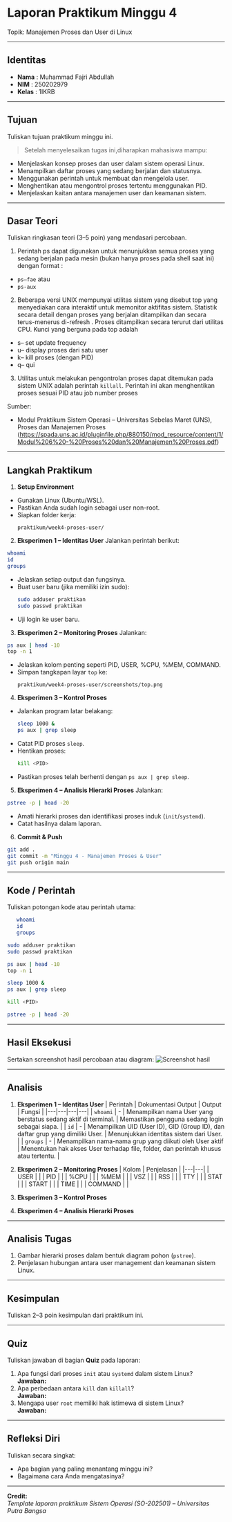 
# Laporan Praktikum Minggu 4
Topik: Manajemen Proses dan User di Linux

---

## Identitas
- **Nama**  : Muhammad Fajri Abdullah 
- **NIM**   : 250202979
- **Kelas** : 1IKRB
---

## Tujuan
Tuliskan tujuan praktikum minggu ini.  
> Setelah menyelesaikan tugas ini,diharapkan mahasiswa mampu:

- Menjelaskan konsep proses dan user dalam sistem operasi Linux.
- Menampilkan daftar proses yang sedang berjalan dan statusnya.
- Menggunakan perintah untuk membuat dan mengelola user.
- Menghentikan atau mengontrol proses tertentu menggunakan PID.
- Menjelaskan kaitan antara manajemen user dan keamanan sistem.

---

## Dasar Teori
Tuliskan ringkasan teori (3–5 poin) yang mendasari percobaan.

1. Perintah ps dapat digunakan untuk menunjukkan semua proses yang sedang berjalan
pada mesin (bukan hanya proses pada shell saat ini) dengan format :
 - `ps–fae` atau
 - `ps-aux`
  
2. Beberapa versi UNIX mempunyai utilitas sistem yang disebut top yang menyediakan
cara interaktif untuk memonitor aktifitas sistem. Statistik secara detail dengan proses yang
berjalan ditampilkan dan secara terus-menerus di-refresh . Proses
ditampilkan secara terurut dari utilitas CPU. Kunci yang berguna pada top adalah
 - s– set update frequency
 - u– display proses dari satu user
 - k– kill proses (dengan PID)
 - q– qui

3.  Utilitas untuk melakukan pengontrolan proses dapat ditemukan pada sistem UNIX
adalah perintah `killall`. Perintah ini akan menghentikan proses sesuai PID atau job number
proses

 Sumber:
 - Modul Praktikum Sistem Operasi – Universitas Sebelas Maret (UNS),  Proses dan Manajemen Proses (https://spada.uns.ac.id/pluginfile.php/880150/mod_resource/content/1/Modul%206%20-%20Proses%20dan%20Manajemen%20Proses.pdf)
---

## Langkah Praktikum

   1. **Setup Environment**
   - Gunakan Linux (Ubuntu/WSL).  
   - Pastikan Anda sudah login sebagai user non-root.  
   - Siapkan folder kerja:
     ```
     praktikum/week4-proses-user/
     ```

   2. **Eksperimen 1 – Identitas User**
   Jalankan perintah berikut:
   ```bash
   whoami
   id
   groups
   ```
   - Jelaskan setiap output dan fungsinya.  
   - Buat user baru (jika memiliki izin sudo):
     ```bash
     sudo adduser praktikan
     sudo passwd praktikan
     ```
   - Uji login ke user baru.

   3. **Eksperimen 2 – Monitoring Proses**
   Jalankan:
   ```bash
   ps aux | head -10
   top -n 1
   ```
   - Jelaskan kolom penting seperti PID, USER, %CPU, %MEM, COMMAND.  
   - Simpan tangkapan layar `top` ke:
     ```
     praktikum/week4-proses-user/screenshots/top.png
     ```

   4. **Eksperimen 3 – Kontrol Proses**
   - Jalankan program latar belakang:
     ```bash
     sleep 1000 &
     ps aux | grep sleep
     ```
   - Catat PID proses `sleep`.  
   - Hentikan proses:
     ```bash
     kill <PID>
     ```
   - Pastikan proses telah berhenti dengan `ps aux | grep sleep`.

   5. **Eksperimen 4 – Analisis Hierarki Proses**
   Jalankan:
   ```bash
   pstree -p | head -20
   ```
   - Amati hierarki proses dan identifikasi proses induk (`init`/`systemd`).  
   - Catat hasilnya dalam laporan.

   6. **Commit & Push**
   ```bash
   git add .
   git commit -m "Minggu 4 - Manajemen Proses & User"
   git push origin main
   ```

---

## Kode / Perintah
Tuliskan potongan kode atau perintah utama:
```bash
   whoami
   id
   groups
   ```
  ```bash
  sudo adduser praktikan
  sudo passwd praktikan
  ```
  ```bash
  ps aux | head -10
  top -n 1
  ```
  ```bash
  sleep 1000 &
  ps aux | grep sleep
  ```
  ```bash
  kill <PID>
  ```
  ```bash
  pstree -p | head -20
  ```

---

## Hasil Eksekusi
Sertakan screenshot hasil percobaan atau diagram:
![Screenshot hasil](screenshots/example.png)

---

## Analisis

1. **Eksperimen 1 – Identitas User**
| Perintah | Dokumentasi Output | Output | Fungsi |
|---|---|---|---|
| `whoami` | - | Menampilkan nama User yang berstatus sedang aktif di terminal. | Memastikan pengguna sedang login sebagai siapa. |
| `id` | - | Menampilkan UID (User ID), GID (Group ID), dan daftar grup yang dimiliki User. | Menunjukkan identitas sistem dari User. |
| `groups` | - | Menampilkan nama-nama grup yang diikuti oleh User aktif | Menentukan hak akses User terhadap file, folder, dan perintah khusus atau tertentu. |

3. **Eksperimen 2 – Monitoring Proses**
| Kolom | Penjelasan |
|---|---|
| USER |  |
| PID |  |
| %CPU |  |
| %MEM |  |
| VSZ |  |
| RSS |  |
| TTY |  |
| STAT |  |
| START |  |
| TIME |  |
| COMMAND |  |

5. **Eksperimen 3 – Kontrol Proses**


6. **Eksperimen 4 – Analisis Hierarki Proses**



---

## Analisis Tugas

1. Gambar hierarki proses dalam bentuk diagram pohon (`pstree`).  
2. Penjelasan hubungan antara user management dan keamanan sistem Linux.  



---

## Kesimpulan
Tuliskan 2–3 poin kesimpulan dari praktikum ini.

---

## Quiz
Tuliskan jawaban di bagian **Quiz** pada laporan:
1. Apa fungsi dari proses `init` atau `systemd` dalam sistem Linux?   
   **Jawaban:**  
2. Apa perbedaan antara `kill` dan `killall`?  
   **Jawaban:**  
3. Mengapa user `root` memiliki hak istimewa di sistem Linux?  
   **Jawaban:**  

---

## Refleksi Diri
Tuliskan secara singkat:
- Apa bagian yang paling menantang minggu ini?  
- Bagaimana cara Anda mengatasinya?  

---

**Credit:**  
_Template laporan praktikum Sistem Operasi (SO-202501) – Universitas Putra Bangsa_
